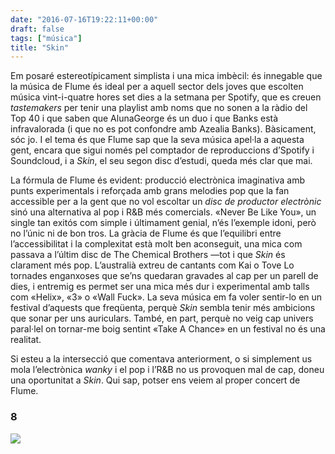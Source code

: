 ```yaml
---
date: "2016-07-16T19:22:11+00:00"
draft: false
tags: ["música"]
title: "Skin"
---
```

Em posaré estereotípicament simplista i una mica imbècil: és innegable que la música de Flume és ideal per a aquell sector dels joves que escolten música vint-i-quatre hores set dies a la setmana per Spotify, que es creuen *tastemakers* per tenir una playlist amb noms que no sonen a la ràdio del Top 40 i que saben que AlunaGeorge és un duo i que Banks està infravalorada (i que no es pot confondre amb Azealia Banks). Bàsicament, sóc jo. I el tema és que Flume sap que la seva música apel·la a aquesta gent, encara que sigui només pel comptador de reproduccions d’Spotify i Soundcloud, i a *Skin*, el seu segon disc d’estudi, queda més clar que mai.

<!-- more -->

La fórmula de Flume és evident: producció electrònica imaginativa amb punts experimentals i reforçada amb grans melodies pop que la fan accessible per a la gent que no vol escoltar un *disc de productor electrònic* sinó una alternativa al pop i R&B més comercials. «Never Be Like You», un single tan exitós com simple i últimament genial, n’és l’exemple idoni, però no l’únic ni de bon tros. La gràcia de Flume és que l’equilibri entre l’accessibilitat i la complexitat està molt ben aconseguit, una mica com passava a l’últim disc de The Chemical Brothers —tot i que *Skin* és clarament més pop. L’australià extreu de cantants com Kai o Tove Lo tornades enganxoses que se’ns quedaran gravades al cap per un parell de dies, i entremig es permet ser una mica més dur i experimental amb talls com «Helix», «3» o «Wall Fuck». La seva música em fa voler sentir-lo en un festival d’aquests que freqüenta, perquè *Skin* sembla tenir més ambicions que sonar per uns auriculars. També, en part, perquè no veig cap univers paral·lel on tornar-me boig sentint «Take A Chance» en un festival no és una realitat. 

Si esteu a la intersecció que comentava anteriorment, o si simplement us mola l’electrònica *wanky* i el pop i l’R&B no us provoquen mal de cap, doneu una oportunitat a *Skin*. Qui sap, potser ens veiem al proper concert de Flume.

### 8

<img id="splashFade" src="https://66.media.tumblr.com/92ab8d00d1ab16e8058d09edd50178c5/tumblr_oaf9ldhpjp1u00ofno1_1280.jpg">